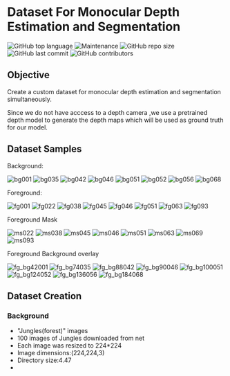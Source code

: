 # Dataset For Monocular Depth Estimation and Segmentation

![GitHub top language](https://img.shields.io/github/languages/top/Shakil-1501/TSAI?label=Python)     ![Maintenance](https://img.shields.io/maintenance/yes/2020?logo=Github)       ![GitHub repo size](https://img.shields.io/github/repo-size/Shakil-1501/TSAI?logo=Github&logoColor=red)   ![GitHub last commit](https://img.shields.io/github/last-commit/Shakil-1501/TSAI)   ![GitHub contributors](https://img.shields.io/github/contributors/SHAKIL-1501/TSAI)

## Objective

Create a custom dataset for monocular depth estimation and segmentation simultaneously.

Since we do not have acccess to a depth camera ,we use a pretrained depth model to generate the depth maps which will be used as ground truth for our model.

## Dataset Samples

Background:

![bg001](https://user-images.githubusercontent.com/63920152/89711422-dc7a7480-d9a7-11ea-9f4f-39c307c723bc.jpg)
![bg035](https://user-images.githubusercontent.com/63920152/89711424-ddaba180-d9a7-11ea-9da7-7f2bed5251a1.jpg)
![bg042](https://user-images.githubusercontent.com/63920152/89711425-de443800-d9a7-11ea-91cd-d1c9039d9881.jpg)
![bg046](https://user-images.githubusercontent.com/63920152/89711428-de443800-d9a7-11ea-84c7-a9f34d639a31.jpg)
![bg051](https://user-images.githubusercontent.com/63920152/89711429-dedcce80-d9a7-11ea-9325-1e15b9b7467b.jpg)
![bg052](https://user-images.githubusercontent.com/63920152/89711430-df756500-d9a7-11ea-8d51-646cba51290d.jpg)
![bg056](https://user-images.githubusercontent.com/63920152/89711432-df756500-d9a7-11ea-921f-27f7089e83d2.jpg)
![bg068](https://user-images.githubusercontent.com/63920152/89711815-3f6d0b00-d9aa-11ea-9512-9bf766a37f03.jpg)


Foreground:

![fg001](https://user-images.githubusercontent.com/63920152/89711754-dd140a80-d9a9-11ea-8383-c014ef2a0d24.jpg)
![fg022](https://user-images.githubusercontent.com/63920152/89711756-deddce00-d9a9-11ea-8ccb-356807f2cc8f.jpg)
![fg038](https://user-images.githubusercontent.com/63920152/89711758-df766480-d9a9-11ea-9394-db1d9bc21abd.jpg)
![fg045](https://user-images.githubusercontent.com/63920152/89711759-e00efb00-d9a9-11ea-9298-a0cd5a29cd1b.jpg)
![fg046](https://user-images.githubusercontent.com/63920152/89711760-e0a79180-d9a9-11ea-8152-49c5f15ec519.jpg)
![fg051](https://user-images.githubusercontent.com/63920152/89711761-e1402800-d9a9-11ea-9ae0-b1d908c05cf5.jpg)
![fg063](https://user-images.githubusercontent.com/63920152/89711762-e1d8be80-d9a9-11ea-96a2-279c798773bd.jpg)
![fg093](https://user-images.githubusercontent.com/63920152/89711763-e2715500-d9a9-11ea-8476-4983bcce5c61.jpg)

Foreground Mask


![ms022](https://user-images.githubusercontent.com/63920152/89712286-89a3bb80-d9ad-11ea-9a07-998c53a37b7c.jpg)
![ms038](https://user-images.githubusercontent.com/63920152/89712287-8a3c5200-d9ad-11ea-9308-b0ddd660e647.jpg)
![ms045](https://user-images.githubusercontent.com/63920152/89712289-8ad4e880-d9ad-11ea-840b-d188c0013713.jpg)
![ms046](https://user-images.githubusercontent.com/63920152/89712290-8b6d7f00-d9ad-11ea-84c3-63cda182de43.jpg)
![ms051](https://user-images.githubusercontent.com/63920152/89712291-8b6d7f00-d9ad-11ea-8b45-77537f73fdb2.jpg)
![ms063](https://user-images.githubusercontent.com/63920152/89712292-8c061580-d9ad-11ea-9caf-d05017752c92.jpg)
![ms069](https://user-images.githubusercontent.com/63920152/89712293-8c9eac00-d9ad-11ea-876a-450f236e1073.jpg)
![ms093](https://user-images.githubusercontent.com/63920152/89712294-8c9eac00-d9ad-11ea-9118-18a27c9463ff.jpg)

Foreground Background overlay

![fg_bg42001](https://user-images.githubusercontent.com/63920152/89713224-f5892280-d9b3-11ea-9159-4a266276c086.jpg)
![fg_bg74035](https://user-images.githubusercontent.com/63920152/89713225-f6ba4f80-d9b3-11ea-8408-57e4bcff6934.jpg)
![fg_bg88042](https://user-images.githubusercontent.com/63920152/89713226-f752e600-d9b3-11ea-917b-2e37db1e13de.jpg)
![fg_bg90046](https://user-images.githubusercontent.com/63920152/89713228-f7eb7c80-d9b3-11ea-923c-2ecd49d6c234.jpg)
![fg_bg100051](https://user-images.githubusercontent.com/63920152/89713229-f8841300-d9b3-11ea-8841-d707bbf088a7.jpg)
![fg_bg124052](https://user-images.githubusercontent.com/63920152/89713230-f91ca980-d9b3-11ea-870b-ba124665bd75.jpg)
![fg_bg136056](https://user-images.githubusercontent.com/63920152/89713231-f9b54000-d9b3-11ea-832b-432195080ef1.jpg)
![fg_bg184068](https://user-images.githubusercontent.com/63920152/89713233-fa4dd680-d9b3-11ea-880e-09db634d303f.jpg)

## Dataset Creation

### Background

   - "Jungles(forest)" images
   - 100 images of Jungles downloaded from net
   - Each image was resized to 224*224
   - Image dimensions:(224,224,3)
   - Directory size:4.47
   - 
   
   





